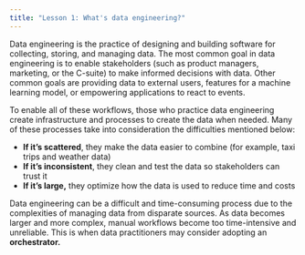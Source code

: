 ```yaml
---
title: "Lesson 1: What's data engineering?"
---
```


Data engineering is the practice of designing and building software for collecting, storing, and managing data. The most common goal in data engineering is to enable stakeholders (such as product managers, marketing, or the C-suite) to make informed decisions with data. Other common goals are providing data to external users, features for a machine learning model, or empowering applications to react to events.

To enable all of these workflows, those who practice data engineering create infrastructure and processes to create the data when needed. Many of these processes take into consideration the difficulties mentioned below:

- **If it’s scattered**, they make the data easier to combine (for example, taxi trips and weather data)
- **If it’s inconsistent**, they clean and test the data so stakeholders can trust it
- **If it’s large,** they optimize how the data is used to reduce time and costs

Data engineering can be a difficult and time-consuming process due to the complexities of managing data from disparate sources. As data becomes larger and more complex, manual workflows become too time-intensive and unreliable. This is when data practitioners may consider adopting an **orchestrator.**